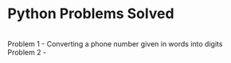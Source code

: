 # Python Problems Solved
<br>
Problem 1 - Converting a phone number given in words into digits
<br>
Problem 2 - 
